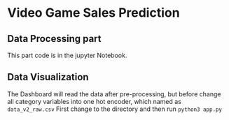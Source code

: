 # Video Game Sales Prediction

## Data Processing part
This part code is in the jupyter Notebook.

## Data Visualization
The Dashboard will read the data after pre-processing, but before change all category variables into one hot encoder, which named as `data_v2_raw.csv`
First change to the directory and then run `python3 app.py`
